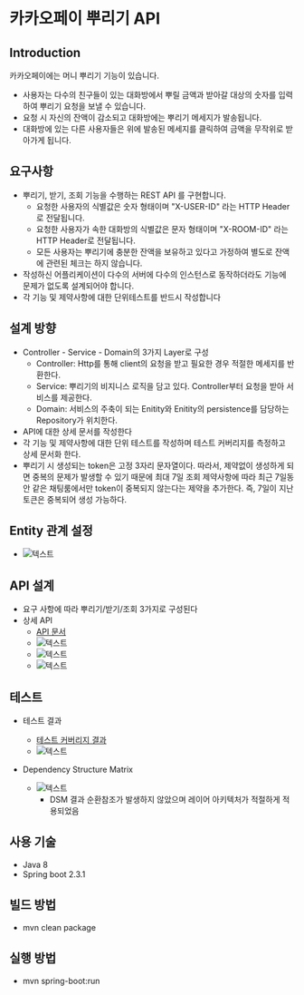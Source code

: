 # 카카오페이 뿌리기 API

## Introduction

카카오페이에는 머니 뿌리기 기능이 있습니다.
- 사용자는 다수의 친구들이 있는 대화방에서 뿌릴 금액과 받아갈 대상의 숫자를
입력하여 뿌리기 요청을 보낼 수 있습니다.
- 요청 시 자신의 잔액이 감소되고 대화방에는 뿌리기 메세지가 발송됩니다.
- 대화방에 있는 다른 사용자들은 위에 발송된 메세지를 클릭하여 금액을 무작위로
받아가게 됩니다.

## 요구사항

- 뿌리기, 받기, 조회 기능을 수행하는 REST API 를 구현합니다.
    - 요청한 사용자의 식별값은 숫자 형태이며 "X-USER-ID" 라는 HTTP Header로
전달됩니다.
    - 요청한 사용자가 속한 대화방의 식별값은 문자 형태이며 "X-ROOM-ID" 라는
HTTP Header로 전달됩니다.
    - 모든 사용자는 뿌리기에 충분한 잔액을 보유하고 있다고 가정하여 별도로
잔액에 관련된 체크는 하지 않습니다.
- 작성하신 어플리케이션이 다수의 서버에 다수의 인스턴스로 동작하더라도 기능에
문제가 없도록 설계되어야 합니다.
- 각 기능 및 제약사항에 대한 단위테스트를 반드시 작성합니다

## 설계 방향

- Controller - Service - Domain의 3가지 Layer로 구성 
    - Controller: Http를 통해 client의 요청을 받고 필요한 경우 적절한 메세지를 반환한다.
    - Service: 뿌리기의 비지니스 로직을 담고 있다. Controller부터 요청을 받아 서비스를 제공한다.
    - Domain: 서비스의 주축이 되는 Enitity와 Enitity의 persistence를 담당하는 Repository가 위치한다.
- API에 대한 상세 문서를 작성한다
- 각 기능 및 제약사항에 대한 단위 테스트를 작성하며 테스트 커버리지를 측정하고 상세 문서화 한다.
- 뿌리기 시 생성되는 token은 고정 3자리 문자열이다. 
따라서, 제약없이 생성하게 되면 중복의 문제가 발생할 수 있기 때문에 최대 7일 조회 제약사항에 따라 
최근 7일동안 같은 채팅룸에서만 token이 중복되지 않는다는 제약을 추가한다. 즉, 7일이 지난 토큰은 중복되어 생성 가능하다.

## Entity 관계 설정

- ![텍스트](er.png)
    
## API 설계

- 요구 사항에 따라 뿌리기/받기/조회 3가지로 구성된다
- 상세 API
    - [API 문서](https://github.com/v0o0v/kakaopayMoneyDistribution/blob/master/api-guide.html)
    - ![텍스트](api1.PNG)
    - ![텍스트](api2.PNG)
    - ![텍스트](api3.PNG)
   

## 테스트

- 테스트 결과
    - [테스트 커버리지 결과](https://github.com/v0o0v/kakaopayMoneyDistribution/blob/master/testCoverageAnalysis/index.html)
    - ![텍스트](testCoverage.PNG)
    
- Dependency Structure Matrix
    
    - ![텍스트](dsm.PNG)
        - DSM 결과 순환참조가 발생하지 않았으며 레이어 아키텍처가 적절하게 적용되었음
## 사용 기술
- Java 8
- Spring boot 2.3.1

## 빌드 방법
- mvn clean package

## 실행 방법
- mvn spring-boot:run 

    

    


